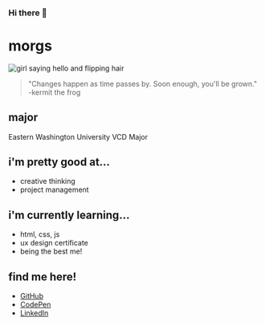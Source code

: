 ### Hi there 👋

<!--
**mwhapeles/mwhapeles** is a ✨ _special_ ✨ repository because its `README.md` (this file) appears on your GitHub profile.

Here are some ideas to get you started:

- 🔭 I’m currently working on ...
- 🌱 I’m currently learning ...
- 👯 I’m looking to collaborate on ...
- 🤔 I’m looking for help with ...
- 💬 Ask me about ...
- 📫 How to reach me: ...
- 😄 Pronouns: ...
- ⚡ Fun fact: ...
-->

# morgs

![girl saying hello and flipping hair](https://media.giphy.com/media/SWoXEoE1lA0uSQcF1h/giphy.gif)

> "Changes happen as time passes by. Soon enough, you'll be grown." -kermit the frog 

## major
Eastern Washington University VCD Major 

## i'm pretty good at... 
* creative thinking 
* project management 

## i'm currently learning...
* html, css, js
* ux design certificate 
* being the best me! 



## find me here! 
* [GitHub](https://github.com/mwhapeles) 
* [CodePen](https://codepen.io/mwhapeles) 
* [LinkedIn](https://www.linkedin.com/in/morgan-whapeles-aa7b1b234/)




<!--Font License -->
